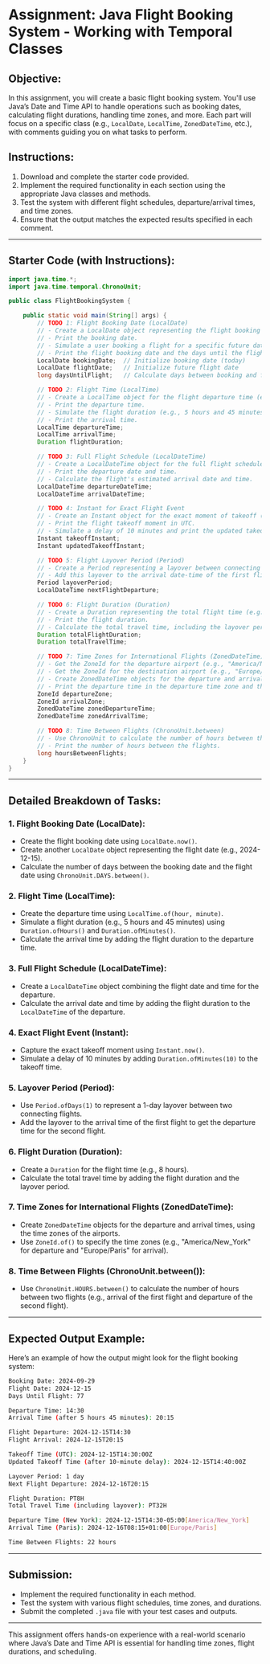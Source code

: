 
# Assignment: Java Flight Booking System - Working with Temporal Classes

## Objective:
In this assignment, you will create a basic flight booking system. You'll use Java’s Date and Time API to handle operations such as booking dates, calculating flight durations, handling time zones, and more. Each part will focus on a specific class (e.g., `LocalDate`, `LocalTime`, `ZonedDateTime`, etc.), with comments guiding you on what tasks to perform.

## Instructions:
1. Download and complete the starter code provided.
2. Implement the required functionality in each section using the appropriate Java classes and methods.
3. Test the system with different flight schedules, departure/arrival times, and time zones.
4. Ensure that the output matches the expected results specified in each comment.

---

## Starter Code (with Instructions):

```java
import java.time.*;
import java.time.temporal.ChronoUnit;

public class FlightBookingSystem {

    public static void main(String[] args) {
        // TODO 1: Flight Booking Date (LocalDate)
        // - Create a LocalDate object representing the flight booking date (today's date).
        // - Print the booking date.
        // - Simulate a user booking a flight for a specific future date (e.g., 2024-12-15).
        // - Print the flight booking date and the days until the flight.
        LocalDate bookingDate;  // Initialize booking date (today)
        LocalDate flightDate;   // Initialize future flight date
        long daysUntilFlight;   // Calculate days between booking and flight

        // TODO 2: Flight Time (LocalTime)
        // - Create a LocalTime object for the flight departure time (e.g., 14:30).
        // - Print the departure time.
        // - Simulate the flight duration (e.g., 5 hours and 45 minutes) and calculate the arrival time.
        // - Print the arrival time.
        LocalTime departureTime;
        LocalTime arrivalTime;
        Duration flightDuration;

        // TODO 3: Full Flight Schedule (LocalDateTime)
        // - Create a LocalDateTime object for the full flight schedule (departure date and time).
        // - Print the departure date and time.
        // - Calculate the flight's estimated arrival date and time.
        LocalDateTime departureDateTime;
        LocalDateTime arrivalDateTime;

        // TODO 4: Instant for Exact Flight Event
        // - Create an Instant object for the exact moment of takeoff (current UTC time).
        // - Print the flight takeoff moment in UTC.
        // - Simulate a delay of 10 minutes and print the updated takeoff time.
        Instant takeoffInstant;
        Instant updatedTakeoffInstant;

        // TODO 5: Flight Layover Period (Period)
        // - Create a Period representing a layover between connecting flights (e.g., 1 day layover).
        // - Add this layover to the arrival date-time of the first flight to get the departure date-time of the next flight.
        Period layoverPeriod;
        LocalDateTime nextFlightDeparture;

        // TODO 6: Flight Duration (Duration)
        // - Create a Duration representing the total flight time (e.g., 8 hours).
        // - Print the flight duration.
        // - Calculate the total travel time, including the layover period.
        Duration totalFlightDuration;
        Duration totalTravelTime;

        // TODO 7: Time Zones for International Flights (ZonedDateTime)
        // - Get the ZoneId for the departure airport (e.g., "America/New_York").
        // - Get the ZoneId for the destination airport (e.g., "Europe/Paris").
        // - Create ZonedDateTime objects for the departure and arrival times at the respective airports.
        // - Print the departure time in the departure time zone and the arrival time in the destination time zone.
        ZoneId departureZone;
        ZoneId arrivalZone;
        ZonedDateTime zonedDepartureTime;
        ZonedDateTime zonedArrivalTime;

        // TODO 8: Time Between Flights (ChronoUnit.between)
        // - Use ChronoUnit to calculate the number of hours between the arrival of one flight and the departure of the next.
        // - Print the number of hours between the flights.
        long hoursBetweenFlights;
    }
}
```

---

## Detailed Breakdown of Tasks:

### 1. **Flight Booking Date (LocalDate):**
   - Create the flight booking date using `LocalDate.now()`.
   - Create another `LocalDate` object representing the flight date (e.g., 2024-12-15).
   - Calculate the number of days between the booking date and the flight date using `ChronoUnit.DAYS.between()`.

### 2. **Flight Time (LocalTime):**
   - Create the departure time using `LocalTime.of(hour, minute)`.
   - Simulate a flight duration (e.g., 5 hours and 45 minutes) using `Duration.ofHours()` and `Duration.ofMinutes()`.
   - Calculate the arrival time by adding the flight duration to the departure time.

### 3. **Full Flight Schedule (LocalDateTime):**
   - Create a `LocalDateTime` object combining the flight date and time for the departure.
   - Calculate the arrival date and time by adding the flight duration to the `LocalDateTime` of the departure.

### 4. **Exact Flight Event (Instant):**
   - Capture the exact takeoff moment using `Instant.now()`.
   - Simulate a delay of 10 minutes by adding `Duration.ofMinutes(10)` to the takeoff time.

### 5. **Layover Period (Period):**
   - Use `Period.ofDays(1)` to represent a 1-day layover between two connecting flights.
   - Add the layover to the arrival time of the first flight to get the departure time for the second flight.

### 6. **Flight Duration (Duration):**
   - Create a `Duration` for the flight time (e.g., 8 hours).
   - Calculate the total travel time by adding the flight duration and the layover period.

### 7. **Time Zones for International Flights (ZonedDateTime):**
   - Create `ZonedDateTime` objects for the departure and arrival times, using the time zones of the airports.
   - Use `ZoneId.of()` to specify the time zones (e.g., "America/New_York" for departure and "Europe/Paris" for arrival).

### 8. **Time Between Flights (ChronoUnit.between()):**
   - Use `ChronoUnit.HOURS.between()` to calculate the number of hours between two flights (e.g., arrival of the first flight and departure of the second flight).

---

## Expected Output Example:

Here’s an example of how the output might look for the flight booking system:

```bash
Booking Date: 2024-09-29
Flight Date: 2024-12-15
Days Until Flight: 77

Departure Time: 14:30
Arrival Time (after 5 hours 45 minutes): 20:15

Flight Departure: 2024-12-15T14:30
Flight Arrival: 2024-12-15T20:15

Takeoff Time (UTC): 2024-12-15T14:30:00Z
Updated Takeoff Time (after 10-minute delay): 2024-12-15T14:40:00Z

Layover Period: 1 day
Next Flight Departure: 2024-12-16T20:15

Flight Duration: PT8H
Total Travel Time (including layover): PT32H

Departure Time (New York): 2024-12-15T14:30-05:00[America/New_York]
Arrival Time (Paris): 2024-12-16T08:15+01:00[Europe/Paris]

Time Between Flights: 22 hours
```

---

## Submission:
- Implement the required functionality in each method.
- Test the system with various flight schedules, time zones, and durations.
- Submit the completed `.java` file with your test cases and outputs.

---

This assignment offers hands-on experience with a real-world scenario where Java’s Date and Time API is essential for handling time zones, flight durations, and scheduling.
